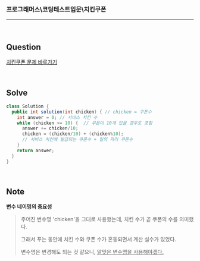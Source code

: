 ### 프로그래머스\코딩테스트입문\치킨쿠폰

---

<br/>

## Question

[치킨쿠폰 문제 바로가기](https://school.programmers.co.kr/learn/courses/30/lessons/120884)

<br/>

## Solve

```java
class Solution {
  public int solution(int chicken) { // chicken = 쿠폰수
    int answer = 0; // 서비스 치킨 수
    while (chicken >= 10) {  // 쿠폰이 10개 있을 경우도 포함
      answer += chicken/10;
      chicken = (chicken/10) + (chicken%10);
      // 서비스 치킨에 발급되는 쿠폰수 + 일의 자리 쿠폰수
    }
    return answer;
  }
}
```

<br/>

## Note

**변수 네이밍의 중요성**

> 주어진 변수명 'chicken'을 그대로 사용했는데, 치킨 수가 곧 쿠폰의 수를 의미했다.
>
> 그래서 푸는 동안에 치킨 수와 쿠폰 수가 혼동되면서 계산 실수가 있었다.
>
> 변수명은 변경해도 되는 것 같으니, <U>알맞은 변수명을 사용해야겠다.</U>
